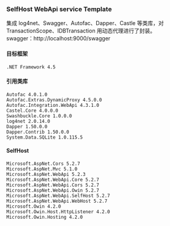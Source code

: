 ### SelfHost WebApi service Template

集成 log4net、Swagger、Autofac、Dapper、Castle 等类库，对 TransactionScope、IDBTransaction 用动态代理进行了封装。  
swagger：http://localhost:9000/swagger 

#### 目标框架

    .NET Framework 4.5

#### 引用类库

    Autofac 4.0.1.0
    Autofac.Extras.DynamicProxy 4.5.0.0
    Autofac.Integration.WebApi 4.3.1.0
    Castel.Core 4.0.0.0
    Swashbuckle.Core 1.0.0.0
    log4net 2.0.14.0
    Dapper 1.50.0.0
    Dapper.Contrib 1.50.0.0
    System.Data.SQLite 1.0.115.5

#### SelfHost

    Microsoft.AspNet.Cors 5.2.7
    Microsoft.AspNet.Mvc 5.1.0
    Microsoft.AspNet.WebApi 5.2.3
    Microsoft.AspNet.WebApi.Core 5.2.7
    Microsoft.AspNet.WebApi.Cors 5.2.7
    Microsoft.AspNet.WebApi.Owin 5.2.7
    Microsoft.AspNet.WebApi.SelfHost 5.2.7
    Microsoft.AspNet.WebApi.WebHost 5.2.7
    Microsoft.Owin 4.2.0
    Microsoft.Owin.Host.HttpListener 4.2.0
    Microsoft.Owin.Hosting 4.2.0
